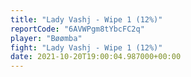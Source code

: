 ```yaml
---
title: "Lady Vashj - Wipe 1 (12%)"
reportCode: "6AVWPgm8tYbcFC2q"
player: "Bøømba"
fight: "Lady Vashj - Wipe 1 (12%)"
date: 2021-10-20T19:00:04.987000+00:00
---
```

